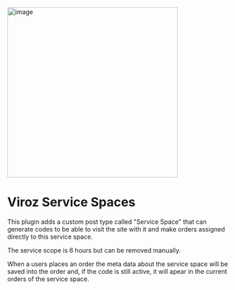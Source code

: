 <img width="387" alt="image" src="https://github.com/user-attachments/assets/9f5f60e2-1ac3-493a-b103-b61570acb34b" />

# Viroz Service Spaces

This plugin adds a custom post type called "Service Space" that can generate codes to be able to visit the site with it and make orders assigned directly to this service space.

The service scope is 6 hours but can be removed manually.

When a users places an order the meta data about the service space will be saved into the order and, if the code is still active, it will apear in the current orders of the service space.

